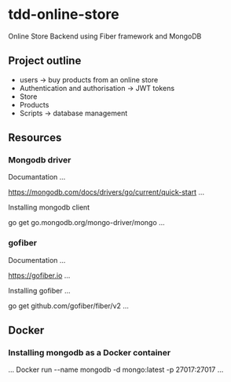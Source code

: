# tdd-online-store
Online Store Backend using Fiber framework and MongoDB

## Project outline

- users -> buy products from an online store
- Authentication and authorisation -> JWT tokens
- Store
- Products
- Scripts -> database management

## Resources
### Mongodb driver
Documantation
...

https://mongodb.com/docs/drivers/go/current/quick-start
...

Installing mongodb client

go get go.mongodb.org/mongo-driver/mongo
...

### gofiber
Documentation
...

https://gofiber.io
...

Installing gofiber
...

go get github.com/gofiber/fiber/v2
...

## Docker 
### Installing mongodb as a Docker container
...
Docker run --name mongodb -d mongo:latest -p 27017:27017
...